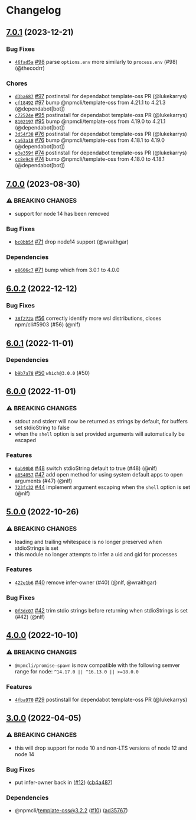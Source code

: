 # Changelog

## [7.0.1](https://github.com/npm/promise-spawn/compare/v7.0.0...v7.0.1) (2023-12-21)

### Bug Fixes

* [`46fad5a`](https://github.com/npm/promise-spawn/commit/46fad5a1dec6fe7ad182373d9c0a651d18ff3231) [#98](https://github.com/npm/promise-spawn/pull/98) parse `options.env` more similarly to `process.env` (#98) (@thecodrr)

### Chores

* [`d3ba687`](https://github.com/npm/promise-spawn/commit/d3ba6875797c87ca4c044dbff9a8c5de849cbcca) [#97](https://github.com/npm/promise-spawn/pull/97) postinstall for dependabot template-oss PR (@lukekarrys)
* [`cf18492`](https://github.com/npm/promise-spawn/commit/cf1849244ba7e8f0b3e51752a86ddb097ddc8c74) [#97](https://github.com/npm/promise-spawn/pull/97) bump @npmcli/template-oss from 4.21.1 to 4.21.3 (@dependabot[bot])
* [`c72524e`](https://github.com/npm/promise-spawn/commit/c72524e4c4f58965ee7b64ea5cc981a7fb649889) [#95](https://github.com/npm/promise-spawn/pull/95) postinstall for dependabot template-oss PR (@lukekarrys)
* [`8102197`](https://github.com/npm/promise-spawn/commit/810219764b55cd98f9e9f66f767e0a10afbd6b73) [#95](https://github.com/npm/promise-spawn/pull/95) bump @npmcli/template-oss from 4.19.0 to 4.21.1 (@dependabot[bot])
* [`3d54f38`](https://github.com/npm/promise-spawn/commit/3d54f38ef9e21ab527adcf5e9db71a19ae6c9663) [#76](https://github.com/npm/promise-spawn/pull/76) postinstall for dependabot template-oss PR (@lukekarrys)
* [`ca63a18`](https://github.com/npm/promise-spawn/commit/ca63a18479877f4964706c0417a36deddfaf9ff4) [#76](https://github.com/npm/promise-spawn/pull/76) bump @npmcli/template-oss from 4.18.1 to 4.19.0 (@dependabot[bot])
* [`e3e359f`](https://github.com/npm/promise-spawn/commit/e3e359f1362bc8e9b05b1623c656bb47df685ae2) [#74](https://github.com/npm/promise-spawn/pull/74) postinstall for dependabot template-oss PR (@lukekarrys)
* [`cc8e9c9`](https://github.com/npm/promise-spawn/commit/cc8e9c94d311723fbf3dbee7f2d7371f95578e25) [#74](https://github.com/npm/promise-spawn/pull/74) bump @npmcli/template-oss from 4.18.0 to 4.18.1 (@dependabot[bot])

## [7.0.0](https://github.com/npm/promise-spawn/compare/v6.0.2...v7.0.0) (2023-08-30)

### ⚠️ BREAKING CHANGES

* support for node 14 has been removed

### Bug Fixes

* [`bc0bb5f`](https://github.com/npm/promise-spawn/commit/bc0bb5f6183743b4253608275b1dbf7b9cc67f6c) [#71](https://github.com/npm/promise-spawn/pull/71) drop node14 support (@wraithgar)

### Dependencies

* [`e8606c7`](https://github.com/npm/promise-spawn/commit/e8606c7d0b068cd3d67b6f0bdc7605609a1dc321) [#71](https://github.com/npm/promise-spawn/pull/71) bump which from 3.0.1 to 4.0.0

## [6.0.2](https://github.com/npm/promise-spawn/compare/v6.0.1...v6.0.2) (2022-12-12)

### Bug Fixes

* [`38f272a`](https://github.com/npm/promise-spawn/commit/38f272ab994c8896e5c36efa96c5d1ec0ece3161) [#56](https://github.com/npm/promise-spawn/pull/56) correctly identify more wsl distributions, closes npm/cli#5903 (#56) (@nlf)

## [6.0.1](https://github.com/npm/promise-spawn/compare/v6.0.0...v6.0.1) (2022-11-01)

### Dependencies

* [`b9b7a78`](https://github.com/npm/promise-spawn/commit/b9b7a788abc5cdc0b63be3f4d241ad723ef82676) [#50](https://github.com/npm/promise-spawn/pull/50) `which@3.0.0` (#50)

## [6.0.0](https://github.com/npm/promise-spawn/compare/v5.0.0...v6.0.0) (2022-11-01)

### ⚠️ BREAKING CHANGES

* stdout and stderr will now be returned as strings by default, for buffers set stdioString to false
* when the `shell` option is set provided arguments will automatically be escaped

### Features

* [`6ab90b8`](https://github.com/npm/promise-spawn/commit/6ab90b886751c6c060bb8e4e05962185b41b648d) [#48](https://github.com/npm/promise-spawn/pull/48) switch stdioString default to true (#48) (@nlf)
* [`a854057`](https://github.com/npm/promise-spawn/commit/a854057456532fd9cfe1b38d88bc367760139ae1) [#47](https://github.com/npm/promise-spawn/pull/47) add open method for using system default apps to open arguments (#47) (@nlf)
* [`723fc32`](https://github.com/npm/promise-spawn/commit/723fc3200958c4b7b98328ee02269506fba253ba) [#44](https://github.com/npm/promise-spawn/pull/44) implement argument escaping when the `shell` option is set (@nlf)

## [5.0.0](https://github.com/npm/promise-spawn/compare/v4.0.0...v5.0.0) (2022-10-26)

### ⚠️ BREAKING CHANGES

* leading and trailing whitespace is no longer preserved when stdioStrings is set
* this module no longer attempts to infer a uid and gid for processes

### Features

* [`422e1b6`](https://github.com/npm/promise-spawn/commit/422e1b6005baa7ca3d5cd70180e3fbea0cf07dd9) [#40](https://github.com/npm/promise-spawn/pull/40) remove infer-owner (#40) (@nlf, @wraithgar)

### Bug Fixes

* [`0f3dc07`](https://github.com/npm/promise-spawn/commit/0f3dc07469226faec67550ebebad9abdfd5b63a9) [#42](https://github.com/npm/promise-spawn/pull/42) trim stdio strings before returning when stdioStrings is set (#42) (@nlf)

## [4.0.0](https://github.com/npm/promise-spawn/compare/v3.0.0...v4.0.0) (2022-10-10)

### ⚠️ BREAKING CHANGES

* `@npmcli/promise-spawn` is now compatible with the following semver range for node: `^14.17.0 || ^16.13.0 || >=18.0.0`

### Features

* [`4fba970`](https://github.com/npm/promise-spawn/commit/4fba970efe7ad586cd3c4a817fc10d364dee7421) [#29](https://github.com/npm/promise-spawn/pull/29) postinstall for dependabot template-oss PR (@lukekarrys)

## [3.0.0](https://github.com/npm/promise-spawn/compare/v2.0.1...v3.0.0) (2022-04-05)


### ⚠ BREAKING CHANGES

* this will drop support for node 10 and non-LTS versions of node 12 and node 14

### Bug Fixes

* put infer-owner back in ([#12](https://github.com/npm/promise-spawn/issues/12)) ([cb4a487](https://github.com/npm/promise-spawn/commit/cb4a4879e00deb6f5527d5b193a1d647a28a1cb4))


### Dependencies

* @npmcli/template-oss@3.2.2 ([#10](https://github.com/npm/promise-spawn/issues/10)) ([ad35767](https://github.com/npm/promise-spawn/commit/ad357670149ad5ab7993002ea8a82bc85f9deeaa))
